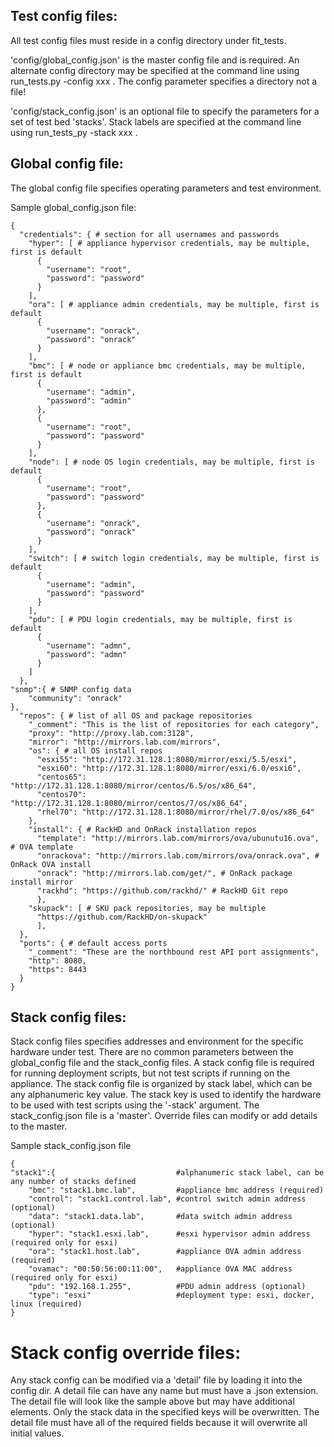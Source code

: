 ## Test config files:

All test config files must reside in a config directory under fit_tests.

'config/global_config.json' is the master config file and is required.
An alternate config directory may be specified at the command line using run_tests.py -config xxx .
The config parameter specifies a directory not a file!

'config/stack_config.json' is an optional file to specify the parameters for a set of test bed 'stacks'.
Stack labels are specified at the command line using run_tests_py -stack xxx .


## Global config file:

The global config file specifies operating parameters and test environment.

Sample global_config.json file:

    {
      "credentials": { # section for all usernames and passwords
        "hyper": [ # appliance hypervisor credentials, may be multiple, first is default
          {
            "username": "root",
            "password": "password"
          }
        ],
        "ora": [ # appliance admin credentials, may be multiple, first is default
          {
            "username": "onrack",
            "password": "onrack"
          }
        ],
        "bmc": [ # node or appliance bmc credentials, may be multiple, first is default
          {
            "username": "admin",
            "password": "admin"
          },
          {
            "username": "root",
            "password": "password"
          }
        ],
        "node": [ # node OS login credentials, may be multiple, first is default
          {
            "username": "root",
            "password": "password"
          },
          {
            "username": "onrack",
            "password": "onrack"
          }
        ],
        "switch": [ # switch login credentials, may be multiple, first is default
          {
            "username": "admin",
            "password": "password"
          }
        ],
        "pdu": [ # PDU login credentials, may be multiple, first is default
          {
            "username": "admn",
            "password": "admn"
          }
        ]
      },
    "snmp":{ # SNMP config data
        "community": "onrack"
    },
      "repos": { # list of all OS and package repositories
        "_comment": "This is the list of repositories for each category",
        "proxy": "http://proxy.lab.com:3128",
        "mirror": "http://mirrors.lab.com/mirrors",
        "os": { # all OS install repos
          "esxi55": "http://172.31.128.1:8080/mirror/esxi/5.5/esxi",
          "esxi60": "http://172.31.128.1:8080/mirror/esxi/6.0/esxi6",
          "centos65": "http://172.31.128.1:8080/mirror/centos/6.5/os/x86_64",
          "centos70": "http://172.31.128.1:8080/mirror/centos/7/os/x86_64",
          "rhel70": "http://172.31.128.1:8080/mirror/rhel/7.0/os/x86_64"
        },
        "install": { # RackHD and OnRack installation repos
          "template": "http://mirrors.lab.com/mirrors/ova/ubunutu16.ova", # OVA template
          "onrackova": "http://mirrors.lab.com/mirrors/ova/onrack.ova", # OnRack OVA install
          "onrack": "http://mirrors.lab.com/get/", # OnRack package install mirror
          "rackhd": "https://github.com/rackhd/" # RackHD Git repo
          },
        "skupack": [ # SKU pack repositories, may be multiple
          "https://github.com/RackHD/on-skupack"
          ],
      },
      "ports": { # default access ports
        "_comment": "These are the northbound rest API port assignments",
        "http": 8080,
        "https": 8443
      }
    }

## Stack config files:

Stack config files specifies addresses and environment for the specific hardware under test.
There are no common parameters between the global_config file and the stack_config files.
A stack config file is required for running deployment scripts, but not test scripts if running on the appliance.
The stack config file is organized by stack label, which can be any alphanumeric key value.
The stack key is used to identify the hardware to be used with test scripts using the '-stack' argument.
The stack_config.json file is a 'master'. Override files can modify or add details to the master.

Sample stack_config.json file

    {
    "stack1":{                           #alphanumeric stack label, can be any number of stacks defined
        "bmc": "stack1.bmc.lab",         #appliance bmc address (required)
        "control": "stack1.control.lab", #control switch admin address (optional)
        "data": "stack1.data.lab",       #data switch admin address (optional)
        "hyper": "stack1.esxi.lab",      #esxi hypervisor admin address (required only for esxi)
        "ora": "stack1.host.lab",        #appliance OVA admin address (required)
        "ovamac": "00:50:56:00:11:00",   #appliance OVA MAC address (required only for esxi)
        "pdu": "192.168.1.255",          #PDU admin address (optional)
        "type": "esxi"                   #deployment type: esxi, docker, linux (required)
    }


# Stack config override files:

Any stack config can be modified via a 'detail' file by loading it into the config dir.
A detail file can have any name but must have a .json extension.
The detail file will look like the sample above but may have additional elements.
Only the stack data in the specified keys will be overwritten.
The detail file must have all of the required fields because it will overwrite all initial values.
